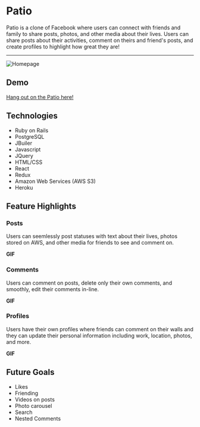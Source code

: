 # Patio 

   Patio is a clone of Facebook where users can connect with friends and family to share posts, photos, and other media
about their lives. Users can share posts about their activities, comment on theirs and friend's posts, and create  profiles to highlight how great they are!  

---

![Homepage](https://user-images.githubusercontent.com/51393952/68999277-82fb7400-0873-11ea-990e-4851d99cc54c.jpg)

## Demo

[Hang out on the Patio here!](https://patio-fsp.herokuapp.com/?#/)

## Technologies
  + Ruby on Rails
  + PostgreSQL
  + JBuiler
  + Javascript
  + JQuery
  + HTML/CSS
  + React
  + Redux
  + Amazon Web Services (AWS S3)
  + Heroku
  
 ## Feature Highlights
 
 ### Posts
   Users can seemlessly post statuses with text about their lives, photos stored on AWS, and other media for friends to 
   see and comment on.
   
   **GIF**
   
### Comments
  Users can comment on posts, delete only their own comments, and smoothly, edit their comments in-line.
  
  **GIF**
  
### Profiles
  Users have their own profiles where friends can comment on their walls and they can update their personal information
  including work, location, photos, and more.
  
  **GIF**
  
  
  
## Future Goals
 + Likes
 + Friending
 + Videos on posts 
 + Photo carousel
 + Search 
 + Nested Comments 
